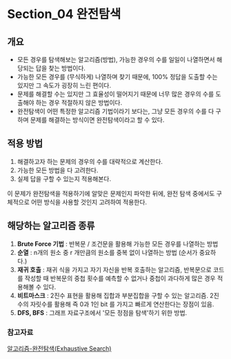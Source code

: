 # Section_04 완전탐색

## 개요

- 모든 경우를 탐색해보는 알고리즘(방법), 가능한 경우의 수를 일일이 나열하면서 해당되는 답을 찾는 방법이다.
- 가능한 모든 경우를 (무식하게) 나열하며 찾기 때문에, 100% 정답을 도출할 수는 있지만 그 속도가 굉장히 느린 편이다.
- 문제를 해결할 수는 있지만 그 효율성이 떨어지기 때문에 너무 많은 경우의 수를 도출해야 하는 경우 적절하지 않은 방법이다.
- 완전탐색이 어떤 특정한 알고리즘 기법이라기 보다는, 그냥 모든 경우의 수를 다 구하며 문제를 해결하는 방식이면 완전탐색이라고 할 수 있다.

## 적용 방법

1.  해결하고자 하는 문제의 경우의 수를 대략적으로 계산한다.
2.  가능한 모든 방법을 다 고려한다.
3.  실제 답을 구할 수 있는지 적용해본다.

이 문제가 완전탐색을 적용하기에 알맞은 문제인지 파악한 뒤에,
완전 탐색 중에서도 구체적으로 어떤 방식을 사용할 것인지 고려하여 적용한다.

## 해당하는 알고리즘 종류

1.  **Brute Force 기법** : 반복문 / 조건문을 활용해 가능한 모든 경우를 나열하는 방법
2.  **순열** : n개의 원소 중 r 개만큼의 원소를 중복 없이 나열하는 방법 (순서가 중요하다.)
3.  **재귀 호출** : 재귀 식을 가지고 자기 자신을 반복 호출하는 알고리즘, 반복문으로 코드를 작성할 때 반복문의 중첩 횟수를 예측할 수 없거나 중첩이 과다하게 많은 경우 적용해볼 수 있다.
4.  **비트마스크** : 2진수 표현을 활용해 집합과 부분집합을 구할 수 있는 알고리즘. 2진수의 자릿수를 활용해 즉 0과 1인 bit 를 가지고 빠르게 연산한다는 장점이 있음.
5.  **DFS, BFS** : 그래프 자료구조에서 '모든 정점을 탐색'하기 위한 방법.

### 참고자료

[알고리즘-완전탐색(Exhaustive Search)](https://hongjw1938.tistory.com/78)
